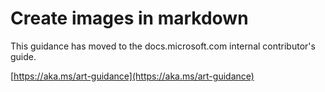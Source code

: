 # Create images in markdown

This guidance has moved to the docs.microsoft.com internal contributor's guide.

[https://aka.ms/art-guidance](https://aka.ms/art-guidance)
